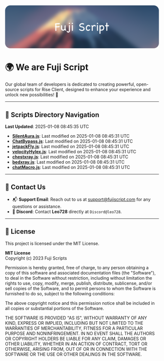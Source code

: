![Banner](.github/b.webp)

# 🌍 **We are Fuji Script**

Our global team of developers is dedicated to creating powerful, open-source scripts for Rise Client, designed to enhance your experience and unlock new possibilities! 🌟

---
<!-- SCRIPTS_NAVIGATION_START -->
## 📂 **Scripts Directory Navigation**

**Last Updated**: 2025-01-08 08:45:35 UTC

- **[SilentAura.js](scripts/SilentAura.js)**: Last modified on 2025-01-08 08:45:31 UTC
- **[ChatBypass.js](scripts/ChatBypass.js)**: Last modified on 2025-01-08 08:45:31 UTC
- **[jetpackFly.js](scripts/jetpackFly.js)**: Last modified on 2025-01-08 08:45:31 UTC
- **[velocityHylex.js](scripts/velocityHylex.js)**: Last modified on 2025-01-08 08:45:31 UTC
- **[chestxray.js](scripts/chestxray.js)**: Last modified on 2025-01-08 08:45:31 UTC
- **[bedxray.js](scripts/bedxray.js)**: Last modified on 2025-01-08 08:45:31 UTC
- **[chatMacro.js](scripts/chatMacro.js)**: Last modified on 2025-01-08 08:45:31 UTC

<!-- SCRIPTS_NAVIGATION_END -->

---

## 💬 **Contact Us**  
- 📬 **Support Email**: Reach out to us at [support@fujiscript.com](mailto:support@fujiscript.com) for any questions or assistance.  
- 💬 **Discord**: Contact **Leo728** directly at `Discord@leo728`.

---

## 📜 **License**

This project is licensed under the MIT License.  

**MIT License**  
Copyright (c) 2023 Fuji Scripts  

Permission is hereby granted, free of charge, to any person obtaining a copy of this software and associated documentation files (the "Software"), to deal in the Software without restriction, including without limitation the rights to use, copy, modify, merge, publish, distribute, sublicense, and/or sell copies of the Software, and to permit persons to whom the Software is furnished to do so, subject to the following conditions:  

The above copyright notice and this permission notice shall be included in all copies or substantial portions of the Software.  

THE SOFTWARE IS PROVIDED "AS IS", WITHOUT WARRANTY OF ANY KIND, EXPRESS OR IMPLIED, INCLUDING BUT NOT LIMITED TO THE WARRANTIES OF MERCHANTABILITY, FITNESS FOR A PARTICULAR PURPOSE AND NONINFRINGEMENT. IN NO EVENT SHALL THE AUTHORS OR COPYRIGHT HOLDERS BE LIABLE FOR ANY CLAIM, DAMAGES OR OTHER LIABILITY, WHETHER IN AN ACTION OF CONTRACT, TORT OR OTHERWISE, ARISING FROM, OUT OF OR IN CONNECTION WITH THE SOFTWARE OR THE USE OR OTHER DEALINGS IN THE SOFTWARE.  
